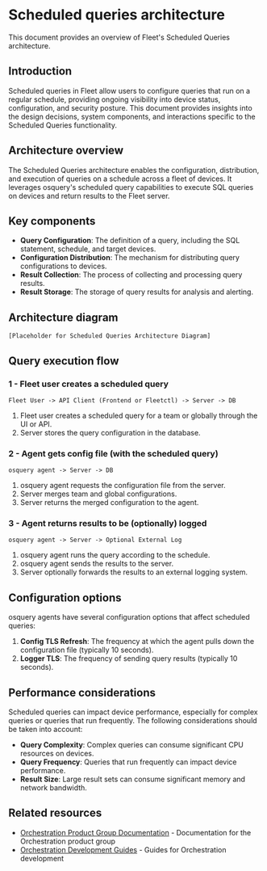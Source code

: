 # Scheduled queries architecture

This document provides an overview of Fleet's Scheduled Queries architecture.

## Introduction

Scheduled queries in Fleet allow users to configure queries that run on a regular schedule, providing ongoing visibility into device status, configuration, and security posture. This document provides insights into the design decisions, system components, and interactions specific to the Scheduled Queries functionality.

## Architecture overview

The Scheduled Queries architecture enables the configuration, distribution, and execution of queries on a schedule across a fleet of devices. It leverages osquery's scheduled query capabilities to execute SQL queries on devices and return results to the Fleet server.

## Key components

- **Query Configuration**: The definition of a query, including the SQL statement, schedule, and target devices.
- **Configuration Distribution**: The mechanism for distributing query configurations to devices.
- **Result Collection**: The process of collecting and processing query results.
- **Result Storage**: The storage of query results for analysis and alerting.

## Architecture diagram

```
[Placeholder for Scheduled Queries Architecture Diagram]
```

## Query execution flow

### 1 - Fleet user creates a scheduled query

```
Fleet User -> API Client (Frontend or Fleetctl) -> Server -> DB
```

1. Fleet user creates a scheduled query for a team or globally through the UI or API.
2. Server stores the query configuration in the database.

### 2 - Agent gets config file (with the scheduled query)

```
osquery agent -> Server -> DB
```

1. osquery agent requests the configuration file from the server.
2. Server merges team and global configurations.
3. Server returns the merged configuration to the agent.

### 3 - Agent returns results to be (optionally) logged

```
osquery agent -> Server -> Optional External Log
```

1. osquery agent runs the query according to the schedule.
2. osquery agent sends the results to the server.
3. Server optionally forwards the results to an external logging system.

## Configuration options

osquery agents have several configuration options that affect scheduled queries:

1. **Config TLS Refresh**: The frequency at which the agent pulls down the configuration file (typically 10 seconds).
2. **Logger TLS**: The frequency of sending query results (typically 10 seconds).

## Performance considerations

Scheduled queries can impact device performance, especially for complex queries or queries that run frequently. The following considerations should be taken into account:

- **Query Complexity**: Complex queries can consume significant CPU resources on devices.
- **Query Frequency**: Queries that run frequently can impact device performance.
- **Result Size**: Large result sets can consume significant memory and network bandwidth.

## Related resources

- [Orchestration Product Group Documentation](../../product-groups/orchestration/) - Documentation for the Orchestration product group
- [Orchestration Development Guides](../../guides/orchestration/) - Guides for Orchestration development